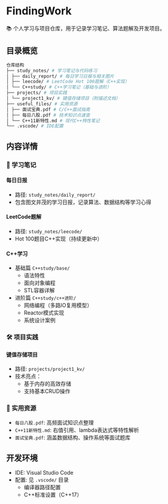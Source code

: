 # FindingWork

📚 个人学习与项目仓库，用于记录学习笔记、算法题解及开发项目。

## 目录概览
```bash
仓库结构
├── study_notes/ # 学习笔记与代码练习
│ ├── daily_report/ # 每日学习日报与相关图片
│ ├── leecode/ # LeetCode Hot 100题解（C++实现）
│ └── C++study/ # C++学习笔记（基础与进阶）
├── projects/ # 项目实践
│ └── project1_kv/ # 键值存储项目（附描述文档）
├── useful_files/ # 实用资源
│ ├── 面试宝典.pdf # C/C++面试指南
│ ├── 每日八股.pdf # 技术知识点速查
│ └── C++11新特性.md # 现代C++特性笔记
└── .vscode/ # IDE配置
```



## 内容详情

### 📖 学习笔记

#### 每日日报
- 路径: `study_notes/daily_report/`
- 包含图文并茂的学习日报，记录算法、数据结构等学习心得

#### LeetCode题解
- 路径: `study_notes/leecode/`
- Hot 100题目C++实现（持续更新中）


#### C++学习
- 基础篇 `C++study/base/`
  - 语法特性
  - 面向对象编程
  - STL容器详解
- 进阶篇 `C++study/c++进阶/`
  - 网络编程（多路IO复用模型）
  - Reactor模式实现
  - 系统设计案例

### 🛠️ 项目实践

#### 键值存储项目
- 路径: `projects/project1_kv/`
- 技术亮点：
  - 基于内存的高效存储
  - 支持基本CRUD操作


### 📂 实用资源
- `每日八股.pdf`: 高频面试知识点整理
- `C++11新特性.md`: 右值引用、lambda表达式等特性解析
- `面试宝典.pdf`: 涵盖数据结构、操作系统等面试题库

## 开发环境
- IDE: Visual Studio Code
- 配置: 见 `.vscode/` 目录
  - 编译器路径配置
  - C++标准设置（C++17）